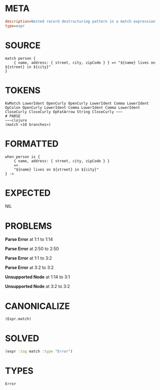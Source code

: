# META
~~~ini
description=Nested record destructuring pattern in a match expression
type=expr
~~~
# SOURCE
~~~roc
match person {
    { name, address: { street, city, zipCode } } => "${name} lives on ${street} in ${city}"
}
~~~
# TOKENS
~~~text
KwMatch LowerIdent OpenCurly OpenCurly LowerIdent Comma LowerIdent OpColon OpenCurly LowerIdent Comma LowerIdent Comma LowerIdent CloseCurly CloseCurly OpFatArrow String CloseCurly ~~~
# PARSE
~~~clojure
(match <10 branches>)
~~~
# FORMATTED
~~~roc
when person is {
	{ name, address: { street, city, zipCode } }
	=>
	"${name} lives on ${street} in ${city}"
} -> 
~~~
# EXPECTED
NIL
# PROBLEMS
**Parse Error**
at 1:1 to 1:14

**Parse Error**
at 2:50 to 2:50

**Parse Error**
at 1:1 to 3:2

**Parse Error**
at 3:2 to 3:2

**Unsupported Node**
at 1:14 to 3:1

**Unsupported Node**
at 3:2 to 3:2

# CANONICALIZE
~~~clojure
(Expr.match)
~~~
# SOLVED
~~~clojure
(expr :tag match :type "Error")
~~~
# TYPES
~~~roc
Error
~~~
